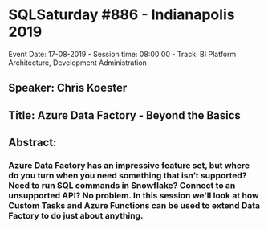 # SQLSaturday #886 - Indianapolis 2019
Event Date: 17-08-2019 - Session time: 08:00:00 - Track: BI Platform Architecture, Development  Administration
## Speaker: Chris Koester
## Title: Azure Data Factory - Beyond the Basics
## Abstract:
### Azure Data Factory has an impressive feature set, but where do you turn when you need something that isn’t supported? Need to run SQL commands in Snowflake? Connect to an unsupported API? No problem. In this session we'll look at how Custom Tasks and Azure Functions can be used to extend Data Factory to do just about anything.
